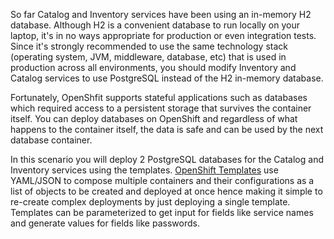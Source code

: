 So far Catalog and Inventory services have been using an in-memory H2 database. Although H2 
is a convenient database to run locally on your laptop, it's in no ways appropriate for production or 
even integration tests. Since it's strongly recommended to use the same technology stack (operating 
system, JVM, middleware, database, etc) that is used in production across all environments, you 
should modify Inventory and Catalog services to use PostgreSQL instead of the H2 in-memory database.

Fortunately, OpenShfit supports stateful applications such as databases which required access to 
a persistent storage that survives the container itself. You can deploy databases on OpenShift and 
regardless of what happens to the container itself, the data is safe and can be used by the next 
database container.

In this scenario you will deploy 2 PostgreSQL databases for the Catalog and Inventory services 
using the templates. [OpenShift Templates](https://docs.openshift.com/container-platform/3.7/dev_guide/templates.html) 
use YAML/JSON to compose multiple containers and their configurations as a list of objects to 
be created and deployed at once hence making it simple to re-create complex deployments by just 
deploying a single template. Templates can be parameterized to get input for fields like service 
names and generate values for fields like passwords.

